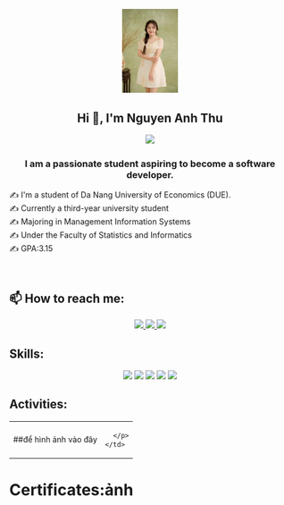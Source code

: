 <p align="center"><img  width="100px"  src="Images/HinhCN.jpg" />
<h2 align="center">Hi 👋, I'm Nguyen Anh Thu</h2>
<p align="center"><img  width="64" src="https://st.quantrimang.com/photos/image/2021/09/02/co-viet-nam.png" />
<!-- <img align="right" width="64" src="https://img.icons8.com/color/48/vietnam-circular.png" /> </p>-->
<p align="center">
  <h3 align="center">I am a passionate student aspiring to become a software developer. </h3>
</p>

✍ I'm a student of Da Nang University of Economics (DUE).
<br>
✍ Currently a third-year university student
<br>
✍ Majoring in Management Information Systems
<br>
✍ Under the Faculty of Statistics and Informatics
<br>
✍ GPA:3.15

<br />



## 📫 How to reach me:

<p align="center">
  <a href="https://www.facebook.com/ann.thu.394686/" alt="Facebook">
    <img src="https://img.icons8.com/fluent/48/000000/facebook-new.png" target="_blank" />
  </a> 
  <a href="https://github.com/NguyenAnnThu" alt="Github">
    <img src="https://img.icons8.com/fluent/48/000000/github.png"/>
  </a> 
  <a href="mailto:annthu26112004@gmail.com" alt="Email">
    <img src="https://img.icons8.com/fluent/48/000000/mailing.png"/>
  </a>
</p>

## Skills:
<p align="center">
   
  <img src="https://img.icons8.com/color/48/000000/microsoft-sql-server.png"/>
  <img src="https://img.icons8.com/color/48/000000/git.png"/>
  <img src="https://img.icons8.com/color/48/000000/github-2.png"/>
  <img src="https://img.icons8.com/color/48/000000/visual-studio-code-2019.png"/>
  <img src="https://img.icons8.com/color/48/null/visual-studio--v2.png"/>
  
</p>

## Activities:

<table style="width:100%;">
  <tr>
    <td>
      ##để hình ảnh vào đây
    </td>
    <td>
      <p align="center"> 
        
      </p>
    </td>
  </tr>
</table>

# Certificates:ảnh


